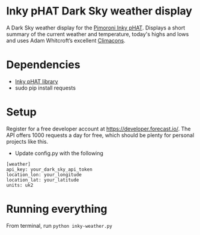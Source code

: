 # Inky pHAT Dark Sky weather display

A Dark Sky weather display for the [Pimoroni Inky pHAT](https://learn.pimoroni.com/tutorial/sandyj/getting-started-with-inky-phat).  Displays a short summary of the current weather and temperature, today's highs and lows and uses Adam Whitcroft’s excellent [Climacons](http://adamwhitcroft.com/climacons/).

# Dependencies
- [Inky pHAT library](https://learn.pimoroni.com/tutorial/sandyj/getting-started-with-inky-phat)
- sudo pip install requests

# Setup
Register for a free developer account at https://developer.forecast.io/.  The API offers 1000 requests a day for free, which should be plenty for personal projects like this.
- Update config.py with the following

```
[weather]
api_key: your_dark_sky_api_token
location_lon: your_longitude
location_lat: your_latitude
units: uk2
  ```

# Running everything
From terminal, run `python inky-weather.py`
